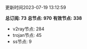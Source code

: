 更新时间2023-07-19 13:12:59

**总订阅: 73**
**总节点: 970**
**有效节点: 338**
- v2ray节点: 284
- trojan节点: 45
- ss节点: 9
